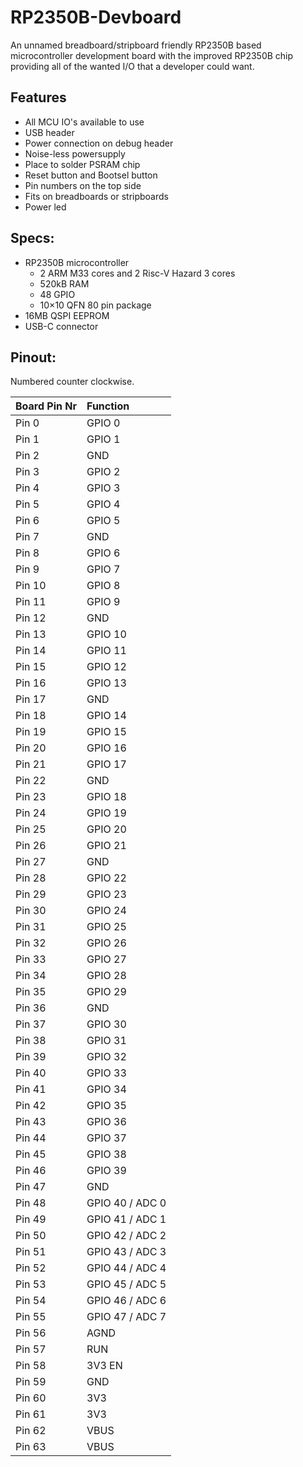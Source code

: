 # RP2350B-Devboard
An unnamed breadboard/stripboard friendly RP2350B based microcontroller development board with the improved RP2350B chip providing all of the wanted I/O that a developer could want.

## Features
* All MCU IO's available to use
* USB header
* Power connection on debug header
* Noise-less powersupply
* Place to solder PSRAM chip
* Reset button and Bootsel button
* Pin numbers on the top side
* Fits on breadboards or stripboards
* Power led

## Specs:
* RP2350B microcontroller
  - 2 ARM M33 cores and 2 Risc-V Hazard 3 cores
  - 520kB RAM
  - 48 GPIO
  - 10×10 QFN 80 pin package
* 16MB QSPI EEPROM
* USB-C connector

## Pinout:

Numbered counter clockwise.

| Board Pin Nr | Function |
| :---	|	:--- |
| Pin 0 | GPIO 0 |
| Pin 1 | GPIO 1 |
| Pin 2 | GND |
| Pin 3 | GPIO 2 |
| Pin 4 | GPIO 3 |
| Pin 5 | GPIO 4 |
| Pin 6 | GPIO 5 |
| Pin 7 | GND |
| Pin 8 | GPIO 6 |
| Pin 9 | GPIO 7 |
| Pin 10 | GPIO 8 |
| Pin 11 | GPIO 9 |
| Pin 12 | GND |
| Pin 13 | GPIO 10 |
| Pin 14 | GPIO 11 |
| Pin 15 | GPIO 12 |
| Pin 16 | GPIO 13 |
| Pin 17 | GND |
| Pin 18 | GPIO 14 |
| Pin 19 | GPIO 15 |
| Pin 20 | GPIO 16 |
| Pin 21 | GPIO 17 |
| Pin 22 | GND |
| Pin 23 | GPIO 18 |
| Pin 24 | GPIO 19 |
| Pin 25 | GPIO 20 |
| Pin 26 | GPIO 21 |
| Pin 27 | GND |
| Pin 28 | GPIO 22 |
| Pin 29 | GPIO 23 |
| Pin 30 | GPIO 24 |
| Pin 31 | GPIO 25 |
| Pin 32 | GPIO 26 |
| Pin 33 | GPIO 27 |
| Pin 34 | GPIO 28 |
| Pin 35 | GPIO 29 |
| Pin 36 | GND |
| Pin 37 | GPIO 30 |
| Pin 38 | GPIO 31 |
| Pin 39 | GPIO 32 |
| Pin 40 | GPIO 33 |
| Pin 41 | GPIO 34 |
| Pin 42 | GPIO 35 |
| Pin 43 | GPIO 36 |
| Pin 44 | GPIO 37 |
| Pin 45 | GPIO 38 |
| Pin 46 | GPIO 39 |
| Pin 47 | GND |
| Pin 48 | GPIO 40 / ADC 0 |
| Pin 49 | GPIO 41 / ADC 1 |
| Pin 50 | GPIO 42 / ADC 2 |
| Pin 51 | GPIO 43 / ADC 3 |
| Pin 52 | GPIO 44 / ADC 4 |
| Pin 53 | GPIO 45 / ADC 5 |
| Pin 54 | GPIO 46 / ADC 6 |
| Pin 55 | GPIO 47 / ADC 7 |
| Pin 56 | AGND |
| Pin 57 | RUN |
| Pin 58 | 3V3 EN |
| Pin 59 | GND |
| Pin 60 | 3V3 |
| Pin 61 | 3V3 |
| Pin 62 | VBUS |
| Pin 63 | VBUS |
